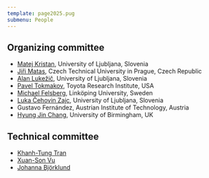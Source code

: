 ```yaml
---
template: page2025.pug
submenu: People
---
```



## Organizing committee

 * [Matej Kristan](http://www.vicos.si/People/Matejk), University of Ljubljana, Slovenia
 * [Jiři Matas](http://cmp.felk.cvut.cz/~matas/), Czech Technical University in Prague, Czech Republic
 * [Alan Lukežič](http://www.vicos.si/User:Alanl), University of Ljubljana, Slovenia
 * [Pavel Tokmakov](https://pvtokmakov.github.io/home/), Toyota Research Institute, USA
 * [Michael Felsberg](http://users.isy.liu.se/cvl/mfe/), Linköping University, Sweden
 * [Luka Čehovin Zajc](http://www.vicos.si/People/Luka_Cehovin), University of Ljubljana, Slovenia
 * Gustavo Fernández, Austrian Institute of Technology, Austria
 * [Hyung Jin Chang](https://www.cs.bham.ac.uk/~changhj), University of Birmingham, UK
 
## Technical committee
 
 * [Khanh-Tung Tran](https://www.linkedin.com/in/khanh-tung-tran-83b3541ab/)
 * [Xuan-Son Vu](https://people.cs.umu.se/sonvx)
 * [Johanna Björklund](https://www.umu.se/en/staff/johanna-bjorklund/)
